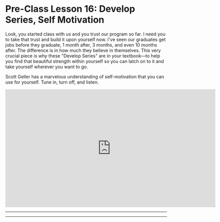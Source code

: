 # Pre-Class Lesson 16: Develop Series, Self Motivation

Look, you started class with us and you trust our program so far. I need you to take that trust and build it upon yourself now. I've seen our graduates get jobs before they graduate, 1 month after, 3 months, and even 10 months after. The difference is in how much they believe in themselves. This very crucial piece is why these "Develop Series" are in your textbook—to help you find that beautiful strength within yourself so you can latch on to it and take yourself wherever you want to go.

Scott Geller has a marvelous understanding of self-motivation that you can use for yourself. Tune in, turn off, and listen.

<iframe width="655" height="368" src="https://www.youtube.com/embed/7sxpKhIbr0E" frameborder="0" allow="accelerometer; autoplay; clipboard-write; encrypted-media; gyroscope; picture-in-picture" allowfullscreen></iframe>

********************************************
<!-- ! END OF VIDEO 101.1.3.1 - EXAMPLE TITLE -->
<!-- ? Video Numbering and Title system: CourseNumber.ModuleNumber.LessonNumber.VideoNumber -->
<!-- * (VIDEO 101.2.4.3 - "CSS Selectors") === 101 Course, Module 2, Lesson 4, Video 3 - "CSS Selectors" -->

<!-- TODO - INSERT IMAGE EXAMPLE -->
********************************************